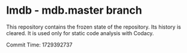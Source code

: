 # lmdb - mdb.master branch

This repository contains the frozen state of the repository.
Its history is cleared. It is used only for static code
analysis with Codacy.

Commit Time: 1729392737